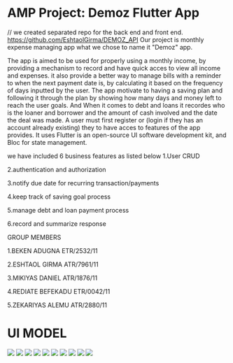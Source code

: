 # AMP Project: Demoz Flutter App
// we created separated repo for the back end and front end. https://github.com/EshtaolGirma/DEMOZ_API
Our project is monthly expense managing app what we chose to name it "Demoz" app.

The app is aimed to be used for properly using a monthly income, by providing a mechanism to record and have quick acces to view all income and expenses. it also provide a better way to manage bills with a reminder to when the next payment date is, by calculating it based on the frequency of days inputted by the user. The app motivate to having a saving plan and following it through the plan by showing how many days and money left to reach the user goals. And When it comes to debt and loans it recordes who is the loaner and borrower and the amount of cash involved and the date the deal was made.
A user must first register or (login if they has an account already existing) they to have acces to features of the app provides.
It uses Flutter is an open-source UI software development kit, and Bloc for state management.





we have included 6 business features as listed below
1.User CRUD

2.authentication and authorization

3.notify due date for recurring transaction/payments

4.keep track of saving goal process

5.manage debt and loan payment process

6.record and summarize response

GROUP MEMBERS

1.BEKEN ADUGNA ETR/2532/11

2.ESHTAOL GIRMA ATR/7961/11

3.MIKIYAS DANIEL ATR/1876/11

4.REDIATE BEFEKADU ETR/0042/11

5.ZEKARIYAS ALEMU ATR/2880/11

# UI MODEL

![](UI_MODELS/contact.jpg)
![](UI_MODELS/catagories.jpg)
![](UI_MODELS/contact.jpg)
![](UI_MODELS/expense.jpg)
![](UI_MODELS/home.jpg)
![](UI_MODELS/income.jpg)
![](UI_MODELS/login.jpg)
![](UI_MODELS/register.jpg)
![](UI_MODELS/save.jpg)
![](UI_MODELS/saving.jpg)
